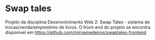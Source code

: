 # Swap tales
Projeto da disciplina Desenvolvimento Web 2: Swap Tales - sistema de trocas/venda/emprestimo de livros. O front-end do projeto se encontra disponivel em https://github.com/mirnamedeiros/swaptales-frontend 


